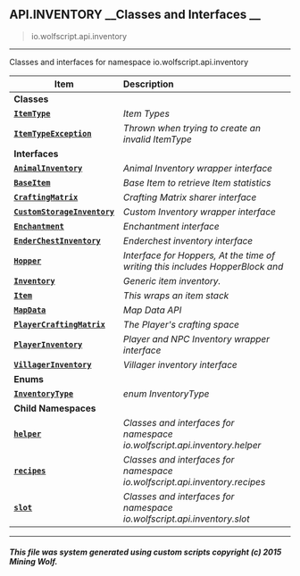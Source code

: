 ## API.INVENTORY __Classes and Interfaces __

>io.wolfscript.api.inventory

---

Classes and interfaces for namespace io.wolfscript.api.inventory

Item | Description   
--- | :--- 
__Classes__|
__[`ItemType`](ItemType.md)__ | _Item Types_ 
__[`ItemTypeException`](ItemTypeException.md)__ | _Thrown when trying to create an invalid ItemType_ 
__Interfaces__|
__[`AnimalInventory`](AnimalInventory.md)__ | _Animal Inventory wrapper interface_ 
__[`BaseItem`](BaseItem.md)__ | _Base Item to retrieve Item statistics_ 
__[`CraftingMatrix`](CraftingMatrix.md)__ | _Crafting Matrix sharer interface_ 
__[`CustomStorageInventory`](CustomStorageInventory.md)__ | _Custom Inventory wrapper interface_ 
__[`Enchantment`](Enchantment.md)__ | _Enchantment interface_ 
__[`EnderChestInventory`](EnderChestInventory.md)__ | _Enderchest inventory interface_ 
__[`Hopper`](Hopper.md)__ | _Interface for Hoppers, At the time of writing this includes HopperBlock and_ 
__[`Inventory`](Inventory.md)__ | _Generic item inventory._ 
__[`Item`](Item.md)__ | _This wraps an item stack_ 
__[`MapData`](MapData.md)__ | _Map Data API_ 
__[`PlayerCraftingMatrix`](PlayerCraftingMatrix.md)__ | _The Player's crafting space_ 
__[`PlayerInventory`](PlayerInventory.md)__ | _Player and NPC Inventory wrapper interface_ 
__[`VillagerInventory`](VillagerInventory.md)__ | _Villager inventory interface_ 
__Enums__|
__[`InventoryType`](InventoryType.md)__ | _enum InventoryType_ 
__Child Namespaces__|
__[`helper`](helper/0.md)__ | _Classes and interfaces for namespace io.wolfscript.api.inventory.helper_ 
__[`recipes`](recipes/0.md)__ | _Classes and interfaces for namespace io.wolfscript.api.inventory.recipes_ 
__[`slot`](slot/0.md)__ | _Classes and interfaces for namespace io.wolfscript.api.inventory.slot_ 



---



##### This file was system generated using custom scripts copyright (c) 2015 Mining Wolf.
	

